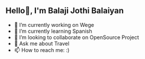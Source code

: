 ## Hello👋, I'm Balaji Jothi Balaiyan

- 🔭 I’m currently working on Wege
- 🌱 I’m currently learning Spanish
- 👯 I’m looking to collaborate on OpenSource Project
- 💬 Ask me about Travel
- 📫 How to reach me: :)
